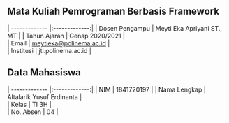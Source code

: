 ## Mata Kuliah Pemrograman Berbasis Framework


| ------------- |:-------------:|
| Dosen Pengampu	      | Meyti Eka Apriyani ST., MT | 
| Tahun Ajaran      | Genap 2020/2021      |   
| Email | meytieka@polinema.ac.id      |    
| Institusi | jti.polinema.ac.id      |   

## Data Mahasiswa

| ------------- |:-------------:|
| NIM	      | 1841720197 | 
| Nama Lengkap      | Altalarik Yusuf Erdinanta     |   
| Kelas | TI 3H      |    
| No. Absen | 04     |  
